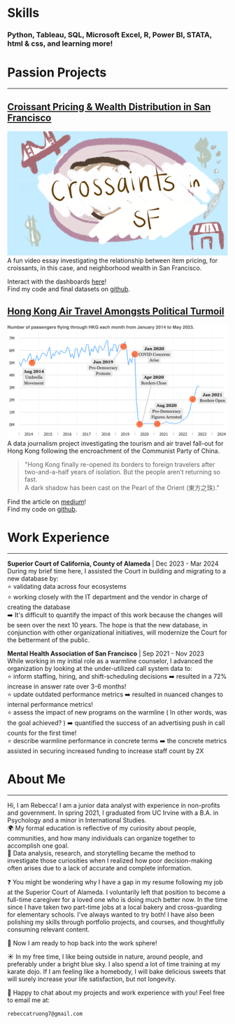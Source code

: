 # Skills

### Python, Tableau, SQL, Microsoft Excel, R, Power BI, STATA, html & css, and learning more! 

# Passion Projects

---

## [Croissant Pricing & Wealth Distribution in San Francisco](https://youtu.be/zLRElMrBnSA)
[![Croissants in San Francisco](assets/img/sfcroissants.png)](https://youtu.be/zLRElMrBnSA)
A fun video essay investigating the relationship between item pricing, for croissants, in this case, and neighborhood wealth in San Francisco.

Interact with the dashboards [here](https://public.tableau.com/views/sf_croissant_project/homepage?:language=en-US&:sid=&:redirect=auth&:display_count=n&:origin=viz_share_link)!   
Find my code and final datasets on [github](https://github.com/rebeccatruong7/Data-Projects).


## [Hong Kong Air Travel Amongsts Political Turmoil](https://medium.com/@rebeccatruong7/government-policies-have-dimmed-the-pearl-of-the-east-bd0f1a855536)   
[![Government Policies Have Dimmed the Pearl of the East](assets/img/hkthumbnail_small.png)](https://medium.com/@rebeccatruong7/government-policies-have-dimmed-the-pearl-of-the-east-bd0f1a855536)
A data journalism project investigating the tourism and air travel fall-out for Hong Kong following the encroachment of the Communist Party of China.  

> "Hong Kong finally re-opened its borders to foreign travelers after two-and-a-half years of isolation. But the people aren’t returning so fast.  
A dark shadow has been cast on the Pearl of the Orient (東方之珠)."

Find the article on [medium](https://medium.com/@rebecca.truong)!  
Find my code on [github](https://github.com/rebeccatruong7/Data-Projects).


# Work Experience

---

**Superior Court of California, County of Alameda** | Dec 2023 - Mar 2024  
During my brief time here, I assisted the Court in building and migrating to a new database by:  
⭐ validating data across four ecosystems  
⭐ working closely with the IT department and the vendor in charge of creating the database  
➡️ It's difficult to quantify the impact of this work because the changes will be seen over the next 10 years. The hope is that the new database, in conjunction with other organizational initiatives, will modernize the Court for the betterment of the public. 

**Mental Health Association of San Francisco** | Sep 2021 - Nov 2023   
While working in my initial role as a warmline counselor, I advanced the organization by looking at the under-utilized call system data to:  
⭐ inform staffing, hiring, and shift-scheduling decisions ➡️ resulted in a 72% increase in answer rate over 3-6 months!  
⭐ update outdated performance metrics ➡️ resulted in nuanced changes to internal performance metrics!  
⭐ assess the impact of new programs on the warmline  ( In other words, was the goal achieved? ) ➡️ quantified the success of an advertising push in call counts for the first time!  
⭐ describe warmline performance in concrete terms ➡️ the concrete metrics assisted in securing increased funding to increase staff count by 2X


# About Me

---

Hi, I am Rebecca! I am a junior data analyst with experience in non-profits and government. In spring 2021, I graduated from UC Irvine with a B.A. in Psychology and a minor in International Studies.  
🌍 My formal education is reflective of my curiosity about people, communities, and how many individuals can organize together to accomplish one goal.  
📰 Data analysis, research, and storytelling became the method to investigate those curiosities when I realized how poor decision-making often arises due to a lack of accurate and complete information.  

❓ You might be wondering why I have a gap in my resume following my job at the Superior Court of Alameda. I voluntarily left that position to become a full-time caregiver for a loved one who is doing much better now. In the time since I have taken two part-time jobs at a local bakery and cross-guarding for elementary schools. I've always wanted to try both! I have also been polishing my skills through portfolio projects, and courses, and thoughtfully consuming relevant content.  

🐇 Now I am ready to hop back into the work sphere!

☀️ In my free time, I like being outside in nature, around people, and preferably under a bright blue sky. I also spend a lot of time training at my karate dojo. If I am feeling like a homebody, I will bake delicious sweets that will surely increase your life satisfaction, but not longevity.  

📧 Happy to chat about my projects and work experience with you! Feel free to email me at: 

    rebeccatruong7@gmail.com
